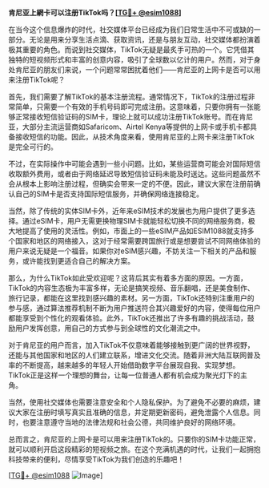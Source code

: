 **肯尼亚上網卡可以注册TikTok吗？[[TG💪+ @esim1088](https://t.me/s/esim1088)]**

在当今这个信息爆炸的时代，社交媒体平台已经成为我们日常生活中不可或缺的一部分。无论是用来分享生活点滴、获取资讯，还是与朋友互动，社交媒体都扮演着极其重要的角色。而说到社交媒体，TikTok无疑是最炙手可热的一个。它凭借其独特的短视频形式和丰富的创意内容，吸引了全球数以亿计的用户。然而，对于身处肯尼亚的朋友们来说，一个问题常常困扰着他们——肯尼亚的上网卡是否可以用来注册TikTok呢？

首先，我们需要了解TikTok的基本注册流程。通常情况下，TikTok的注册过程非常简单，只需要一个有效的手机号码即可完成注册。这意味着，只要你拥有一张能够正常接收短信验证码的SIM卡，理论上就可以成功注册TikTok账号。而在肯尼亚，大部分主流运营商如Safaricom、Airtel Kenya等提供的上网卡或手机卡都具备接收短信的功能。因此，从技术角度来看，使用肯尼亚的上网卡来注册TikTok是完全可行的。

不过，在实际操作中可能会遇到一些小问题。比如，某些运营商可能会对国际短信收取额外费用，或者由于网络延迟导致短信验证码未能及时送达。这些问题虽然不会从根本上影响注册过程，但确实会带来一定的不便。因此，建议大家在注册前确认自己的SIM卡是否支持国际短信服务，并确保网络连接稳定。

当然，除了传统的实体SIM卡外，近年来eSIM技术的发展也为用户提供了更多选择。通过eSIM卡，用户无需更换物理SIM卡就能轻松切换不同的网络服务商，极大地提高了使用的灵活性。例如，市面上的一些eSIM产品如ESIM1088就支持多个国家和地区的网络接入，这对于经常需要跨国旅行或是想要尝试不同网络体验的用户来说无疑是一个福音。如果你对eSIM感兴趣，不妨关注一下相关的产品和服务，或许能找到更适合自己的解决方案。

那么，为什么TikTok如此受欢迎呢？这背后其实有着多方面的原因。一方面，TikTok的内容生态极为丰富多样，无论是搞笑视频、音乐翻唱，还是美食制作、旅行记录，都能在这里找到感兴趣的素材。另一方面，TikTok还特别注重用户的参与感，通过算法推荐机制不断为用户推送符合其兴趣爱好的内容，使得每位用户都能享受到个性化的观看体验。此外，TikTok还推出了许多有趣的挑战活动，鼓励用户发挥创意，用自己的方式参与到全球性的文化潮流之中。

对于肯尼亚的用户而言，加入TikTok不仅意味着能够接触到更广阔的世界视野，还能与其他国家和地区的人们建立联系，增进文化交流。随着非洲大陆互联网普及率的不断提高，越来越多的年轻人开始借助数字平台展现自我、实现梦想。TikTok正是这样一个理想的舞台，让每一位普通人都有机会成为聚光灯下的主角。

当然，使用社交媒体也需要注意安全和个人隐私保护。为了避免不必要的麻烦，建议大家在注册时填写真实且准确的信息，并定期更新密码，避免泄露个人信息。同时，也要注意遵守当地的法律法规和社会公德，共同维护良好的网络环境。

总而言之，肯尼亚的上网卡是可以用来注册TikTok的。只要你的SIM卡功能正常，就可以顺利开启这段精彩的短视频之旅。在这个充满机遇的时代，让我们一起拥抱科技带来的便利，尽情享受TikTok为我们创造的乐趣吧！

[[TG💪+ @esim1088](https://t.me/s/esim1088) ![Image](https://i.postimg.cc/4NQfJmqS/Snipaste-2025-05-13-00-14-12.png)]